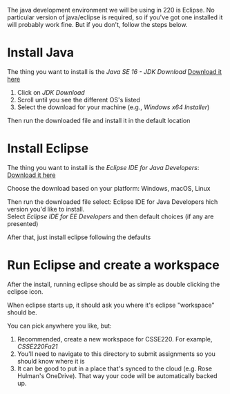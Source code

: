 The java development environment we will be using in 220 is Eclipse.
No particular version of java/eclipse is required, so if you've got
one installed it will probably work fine.  But if you don't, follow
the steps below.

# Install Java

The thing you want to install is the *Java SE 16 - JDK Download* <a href="https://www.oracle.com/java/technologies/javase-downloads.html">Download it here</a>

1. Click on *JDK Download*
2. Scroll until you see the different OS's listed
3. Select the download for your machine (e.g., *Windows x64 Installer*)

Then run the downloaded file and install it in the default location

# Install Eclipse

The thing you want to install is the *Eclipse IDE for Java Developers*:
<a href="https://www.eclipse.org/downloads/packages/">Download it here</a>

Choose the download based on your platform: Windows, macOS, Linux

Then run the downloaded file select: Eclipse IDE for Java Developers
hich version you'd like to
install.<br>
Select  *Eclipse IDE for EE Developers* and then default choices (if any are presented)

After that, just install eclipse following the defaults

# Run Eclipse and create a workspace

After the install, running eclipse should be as simple as double clicking the eclipse icon.

When eclipse starts up, it should ask you where it's eclipse "workspace" should be.

You can pick anywhere you like, but:

1. Recommended, create a new workspace for CSSE220. For example, *CSSE220Fa21*
2. You'll need to navigate to this directory to submit assignments so
   you should know where it is
3. It can be good to put in a place that's synced to the cloud
   (e.g. Rose Hulman's OneDrive).  That way your code will be
   automatically backed up.
